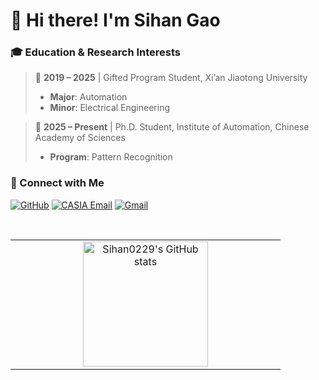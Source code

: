# 👋 Hi there! I'm Sihan Gao  

### 🎓 Education & Research Interests  

> 📌 **2019 – 2025** | Gifted Program Student, Xi’an Jiaotong University  
>    -  **Major**: Automation  
>    -  **Minor**: Electrical Engineering  

> 📌 **2025 – Present** | Ph.D. Student, Institute of Automation, Chinese Academy of Sciences  
>    -  **Program**: Pattern Recognition   


### 🌟 Connect with Me  
[![GitHub](https://img.shields.io/badge/GitHub-000000?style=flat-square&logo=github&logoColor=white)]([https://github.com/Sihan0229]) 
[![CASIA Email](https://img.shields.io/badge/CASIA%20Email-0057B7?style=flat-square&logo=gmail&logoColor=white)](mailto:gaosihan2025@ia.ac.cn)
[![Gmail](https://img.shields.io/badge/Gmail-006400?style=flat-square&logo=gmail&logoColor=white)](mailto:sihangao2004@gmail.com)    

<table style="width: 100%; border-collapse: collapse; border: none;">
  <tr>
    <td style="width: 50%; text-align: center; border: none;">
      <img src="https://github-readme-stats.vercel.app/api?username=Sihan0229&show_icons=true&include_all_commits=true&hide=contribs&title_color=006400&text_color=006400&icon_color=006400" alt="Sihan0229's GitHub stats" style="height: 200px;">
    </td> 
   
  </tr> 
</table>
